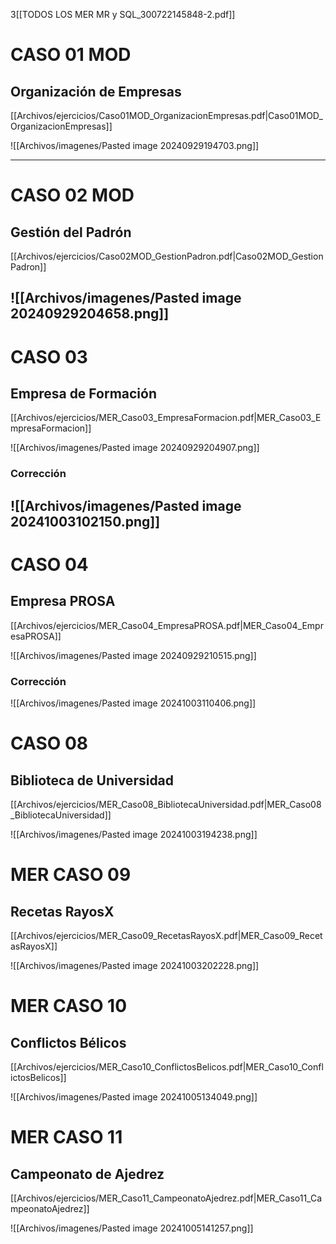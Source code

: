3[[TODOS LOS MER MR y SQL_300722145848-2.pdf]]
# CASO 01 MOD
## Organización de Empresas

[[Archivos/ejercicios/Caso01MOD_OrganizacionEmpresas.pdf|Caso01MOD_OrganizacionEmpresas]]


![[Archivos/imagenes/Pasted image 20240929194703.png]]

---

# CASO 02 MOD
## Gestión del Padrón

[[Archivos/ejercicios/Caso02MOD_GestionPadron.pdf|Caso02MOD_GestionPadron]]

![[Archivos/imagenes/Pasted image 20240929204658.png]]
---

# CASO 03
## Empresa de Formación

[[Archivos/ejercicios/MER_Caso03_EmpresaFormacion.pdf|MER_Caso03_EmpresaFormacion]]

![[Archivos/imagenes/Pasted image 20240929204907.png]]

### Corrección

![[Archivos/imagenes/Pasted image 20241003102150.png]]
---

# CASO 04
## Empresa PROSA

[[Archivos/ejercicios/MER_Caso04_EmpresaPROSA.pdf|MER_Caso04_EmpresaPROSA]]

![[Archivos/imagenes/Pasted image 20240929210515.png]]

### Corrección
![[Archivos/imagenes/Pasted image 20241003110406.png]]

# CASO 08

## Biblioteca de Universidad

[[Archivos/ejercicios/MER_Caso08_BibliotecaUniversidad.pdf|MER_Caso08_BibliotecaUniversidad]]

![[Archivos/imagenes/Pasted image 20241003194238.png]]


# MER CASO 09
## Recetas RayosX

[[Archivos/ejercicios/MER_Caso09_RecetasRayosX.pdf|MER_Caso09_RecetasRayosX]]

![[Archivos/imagenes/Pasted image 20241003202228.png]]

# MER CASO 10
## Conflictos Bélicos

[[Archivos/ejercicios/MER_Caso10_ConflictosBelicos.pdf|MER_Caso10_ConflictosBelicos]]

![[Archivos/imagenes/Pasted image 20241005134049.png]]


# MER CASO 11
## Campeonato de Ajedrez

[[Archivos/ejercicios/MER_Caso11_CampeonatoAjedrez.pdf|MER_Caso11_CampeonatoAjedrez]]

![[Archivos/imagenes/Pasted image 20241005141257.png]]
